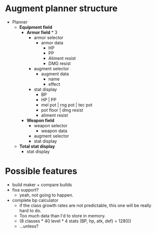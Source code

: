 # Augment planner structure

- Planner
  - **Equipment field**
    - **Armor field** \* 3
      - armor selector
        - armor data
          - HP
          - PP
          - Aliment resist
          - DMG resist
      - augment selector
        - augment data
          - name
          - effect
      - stat display
        - BP
        - HP | PP
        - mel pot | rng pot | tec pot
        - pot floor | dmg resist
        - aliment resist
    - **Weapon field**
      - weapon selector
        - weapon data
      - augment selector
      - stat display
  - **Total stat display**
    - stat display

# Possible features

- build maker + compare builds
- fixa support?
  - yeah, not going to happen.
- complete bp calculator
  - if the class growth rates are not predictable, this one will be really hard to do.
  - Too much data than I'd to store in memory.
  - (8 classes \* 40 level \* 4 stats (BP, hp, atk, def) = 1280))
  - ...unless?
